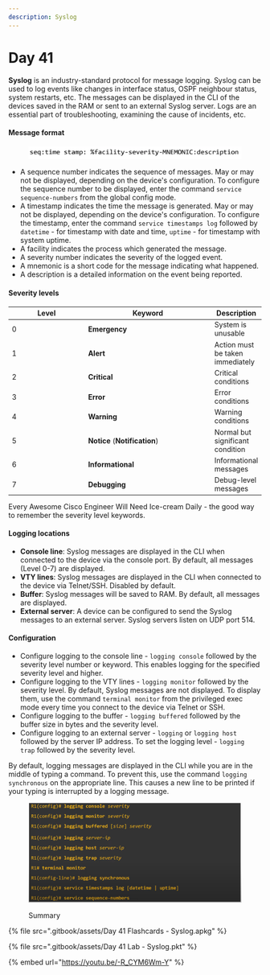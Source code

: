```yaml
---
description: Syslog
---
```


# Day 41

**Syslog** is an industry-standard protocol for message logging. Syslog can be used to log events like changes in interface status, OSPF neighbour status, system restarts, etc. The messages can be displayed in the CLI of the devices saved in the RAM or sent to an external Syslog server. Logs are an essential part of troubleshooting, examining the cause of incidents, etc.&#x20;

#### Message format

<figure><img src=".gitbook/assets/image (1) (1) (1) (1) (1) (1) (1) (1) (1).png" alt="message format" width="563"><figcaption></figcaption></figure>

* A sequence number indicates the sequence of messages. May or may not be displayed, depending on the device's configuration. To configure the sequence number to be displayed, enter the command `service sequence-numbers` from the global config mode.
* A timestamp indicates the time the message is generated. May or may not be displayed, depending on the device's configuration. To configure the timestamp, enter the command `service timestamps log` followed by `datetime` - for timestamp with date and time, `uptime` - for timestamp with system uptime.
* A facility indicates the process which generated the message.
* A severity number indicates the severity of the logged event.
* A mnemonic is a short code for the message indicating what happened.&#x20;
* A description is a detailed information on the event being reported.

#### Severity levels

<table><thead><tr><th width="166.33333333333331">Level</th><th width="279">Keyword</th><th>Description</th></tr></thead><tbody><tr><td>0</td><td><strong>Emergency</strong></td><td>System is unusable</td></tr><tr><td>1</td><td><strong>Alert</strong></td><td>Action must be taken immediately</td></tr><tr><td>2</td><td><strong>Critical</strong></td><td>Critical conditions</td></tr><tr><td>3</td><td><strong>Error</strong></td><td>Error conditions</td></tr><tr><td>4</td><td><strong>Warning</strong></td><td>Warning conditions</td></tr><tr><td>5</td><td><strong>Notice</strong> (<strong>Notification</strong>)</td><td>Normal but significant condition</td></tr><tr><td>6</td><td><strong>Informational</strong></td><td>Informational messages</td></tr><tr><td>7</td><td><strong>Debugging</strong></td><td>Debug-level messages</td></tr></tbody></table>

Every Awesome Cisco Engineer Will Need Ice-cream Daily - the good way to remember the severity level keywords.

#### Logging locations

* **Console line**: Syslog messages are displayed in the CLI when connected to the device via the console port. By default, all messages (Level 0-7) are displayed.
* **VTY lines**: Syslog messages are displayed in the CLI when connected to the device via Telnet/SSH. Disabled by default.
* **Buffer**: Syslog messages will be saved to RAM. By default, all messages are displayed.
* **External server**: A device can be configured to send the Syslog messages to an external server. Syslog servers listen on UDP port 514.&#x20;

#### Configuration

* Configure logging to the console line -  `logging console` followed by the severity level number or keyword. This enables logging for the specified severity level and higher.
* Configure logging to the VTY lines - `logging monitor` followed by the severity level. By default, Syslog messages are not displayed. To display them, use the command `terminal monitor` from the privileged exec mode every time you connect to the device via Telnet or SSH.
* Configure logging to the buffer - `logging buffered` followed by the buffer size in bytes and the severity level.
* Configure logging to an external server - `logging` or `logging host` followed by the server IP address. To set the logging level - `logging trap` followed by the severity level.

By default, logging messages are displayed in the CLI while you are in the middle of typing a command. To prevent this, use the command `logging synchronous` on the appropriate line. This causes a new line to be printed if your typing is interrupted by a logging message.

<figure><img src=".gitbook/assets/image (2) (1) (1) (1) (1) (1).png" alt="summary" width="563"><figcaption><p>Summary</p></figcaption></figure>

{% file src=".gitbook/assets/Day 41 Flashcards - Syslog.apkg" %}

{% file src=".gitbook/assets/Day 41 Lab - Syslog.pkt" %}

{% embed url="https://youtu.be/-R_CYM6Wm-Y" %}

